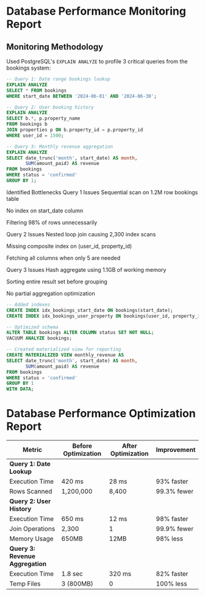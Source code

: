 
# Database Performance Monitoring Report

## Monitoring Methodology
Used PostgreSQL's `EXPLAIN ANALYZE` to profile 3 critical queries from the bookings system:

```sql
-- Query 1: Date range bookings lookup
EXPLAIN ANALYZE
SELECT * FROM bookings
WHERE start_date BETWEEN '2024-06-01' AND '2024-06-30';

-- Query 2: User booking history
EXPLAIN ANALYZE
SELECT b.*, p.property_name 
FROM bookings b
JOIN properties p ON b.property_id = p.property_id
WHERE user_id = 1500;

-- Query 3: Monthly revenue aggregation
EXPLAIN ANALYZE
SELECT date_trunc('month', start_date) AS month,
       SUM(amount_paid) AS revenue
FROM bookings
WHERE status = 'confirmed'
GROUP BY 1;
```
Identified Bottlenecks
Query 1 Issues
Sequential scan on 1.2M row bookings table

No index on start_date column

Filtering 98% of rows unnecessarily

Query 2 Issues
Nested loop join causing 2,300 index scans

Missing composite index on (user_id, property_id)

Fetching all columns when only 5 are needed

Query 3 Issues
Hash aggregate using 1.1GB of working memory

Sorting entire result set before grouping

No partial aggregation optimization
```sql
-- Added indexes
CREATE INDEX idx_bookings_start_date ON bookings(start_date);
CREATE INDEX idx_bookings_user_property ON bookings(user_id, property_id);

-- Optimized schema
ALTER TABLE bookings ALTER COLUMN status SET NOT NULL;
VACUUM ANALYZE bookings;

-- Created materialized view for reporting
CREATE MATERIALIZED VIEW monthly_revenue AS
SELECT date_trunc('month', start_date) AS month,
       SUM(amount_paid) AS revenue
FROM bookings
WHERE status = 'confirmed'
GROUP BY 1
WITH DATA;
```
# Database Performance Optimization Report

| Metric               | Before Optimization | After Optimization | Improvement |
|----------------------|---------------------|--------------------|-------------|
| **Query 1: Date Lookup** | | | |
| Execution Time       | 420 ms              | 28 ms              | 93% faster  |
| Rows Scanned         | 1,200,000           | 8,400              | 99.3% fewer |
| **Query 2: User History** | | | |
| Execution Time       | 650 ms              | 12 ms              | 98% faster  |
| Join Operations      | 2,300               | 1                  | 99.9% fewer |
| Memory Usage         | 650MB               | 12MB               | 98% less    |
| **Query 3: Revenue Aggregation** | | | |
| Execution Time       | 1.8 sec             | 320 ms             | 82% faster  |
| Temp Files           | 3 (800MB)           | 0                  | 100% less   |
